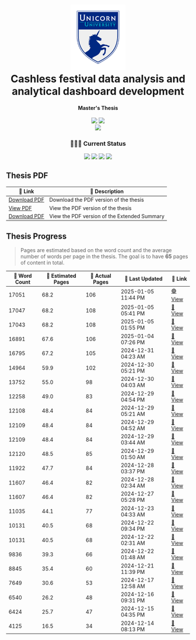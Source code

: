 <h1 align="center">
  <br>
  <img src="./figures/uu-icon.png" alt="Unicorn University" width="150"/>
  <br>
  Cashless festival data analysis and analytical dashboard development
  <br>
</h1>

<h4 align="center">Master's Thesis</h4>

<p align="center">
    <img src="https://img.shields.io/badge/University-Unicorn%20University-darkblue" />
    <img src="https://img.shields.io/badge/Supervisor-Mgr._Václav_Alt,_Ph.D.-white" />
    <br/>
    <img src="https://img.shields.io/badge/Field-Software_Engineering_and_Big_Data-moccasin" />
</p>

<h3 align="center">👨🏻‍🔬 Current Status</h3>
<p align="center">
  <img src="https://img.shields.io/badge/Research-100%25-brightgreen" />
  <img src="https://img.shields.io/badge/Development-100%25-brightgreen" />
  <img src="https://img.shields.io/badge/Thesis-100.0%25-brightgreen" />
  <img src="https://img.shields.io/badge/Revisions-100%25-brightgreen" />
</p>

## Thesis PDF

<table align="center">
    <thead>
        <tr>
            <th>🔗 Link</th>
            <th>📄 Description</th>
        </tr>
    </thead>
    <tbody>
        <tr>
            <td><a href="https://raw.githubusercontent.com/filipditrich/master-thesis/main/thesis/dist/main.pdf">Download PDF</a></td>
            <td>Download the PDF version of the thesis</td>
        </tr>
        <tr>
            <td><a href="https://docs.google.com/viewer?url=https://raw.githubusercontent.com/filipditrich/master-thesis/main/thesis/dist/main.pdf">View PDF</a></td>
            <td>View the PDF version of the thesis</td>
        </tr>
        <tr>
            <td><a href="https://raw.githubusercontent.com/filipditrich/master-thesis/main/extended-summary/dist/extended-summary.pdf">Download PDF</a></td>
            <td>View the PDF version of the Extended Summary</td>
        </tr>
    </tbody>
</table>

## Thesis Progress

> Pages are estimated based on the word count and the average number of words per page in the thesis.
> The goal is to have **65** pages of content in total.

<table align="center">
    <thead>
        <tr>
            <th>💬 Word Count</th>
            <th>📄 Estimated Pages</th>
            <th>📔 Actual Pages </th>
            <th>📆 Last Updated</th>
            <th>🔗 Link</th>
        </tr>
    </thead>
    <!-- progress-table-start -->
    <tbody>
        <tr>
            <td>17051</td>
            <td>68.2</td>
            <td>106</td>
            <td>2025-01-05 11:44 PM</td>
            <td><a href="https://raw.githubusercontent.com/filipditrich/master-thesis/main/thesis/dist/main.pdf" target="_blank">🟢 View</a></td>
        </tr>
        <tr>
            <td>17047</td>
            <td>68.2</td>
            <td>108</td>
            <td>2025-01-05 05:41 PM</td>
            <td><a href="https://raw.githubusercontent.com/filipditrich/master-thesis/29f0e0432e647ee8e241604324fb9f89782b1458/thesis/dist/main.pdf" target="_blank">👀 View</a></td>
        </tr>
        <tr>
            <td>17043</td>
            <td>68.2</td>
            <td>108</td>
            <td>2025-01-05 01:55 PM</td>
            <td><a href="https://raw.githubusercontent.com/filipditrich/master-thesis/728fe38b0ced2b04f65a99fbd5a3c30605bcfd77/thesis/dist/main.pdf" target="_blank">👀 View</a></td>
        </tr>
        <tr>
            <td>16891</td>
            <td>67.6</td>
            <td>106</td>
            <td>2025-01-04 07:26 PM</td>
            <td><a href="https://raw.githubusercontent.com/filipditrich/master-thesis/2318934d69c030fbbdb91c1696e23856141f0bf5/thesis/dist/main.pdf" target="_blank">👀 View</a></td>
        </tr>
        <tr>
            <td>16795</td>
            <td>67.2</td>
            <td>105</td>
            <td>2024-12-31 04:23 AM</td>
            <td><a href="https://raw.githubusercontent.com/filipditrich/master-thesis/9c3051f0d0c026a176c5c988067f8e4b87432d92/thesis/dist/main.pdf" target="_blank">👀 View</a></td>
        </tr>
        <tr>
            <td>14964</td>
            <td>59.9</td>
            <td>102</td>
            <td>2024-12-30 05:21 PM</td>
            <td><a href="https://raw.githubusercontent.com/filipditrich/master-thesis/706e48d80c4f107162227d84359666e1494efc13/thesis/dist/main.pdf" target="_blank">👀 View</a></td>
        </tr>
        <tr>
            <td>13752</td>
            <td>55.0</td>
            <td>98</td>
            <td>2024-12-30 04:03 AM</td>
            <td><a href="https://raw.githubusercontent.com/filipditrich/master-thesis/bd159447ae6a81574f67239e14f92ef067613778/thesis/dist/main.pdf" target="_blank">👀 View</a></td>
        </tr>
        <tr>
            <td>12258</td>
            <td>49.0</td>
            <td>83</td>
            <td>2024-12-29 04:54 PM</td>
            <td><a href="https://raw.githubusercontent.com/filipditrich/master-thesis/e829aaf00f81a7131d85716d65749b15bdb79e26/thesis/dist/main.pdf" target="_blank">👀 View</a></td>
        </tr>
        <tr>
            <td>12108</td>
            <td>48.4</td>
            <td>84</td>
            <td>2024-12-29 05:21 AM</td>
            <td><a href="https://raw.githubusercontent.com/filipditrich/master-thesis/5402b21713a7d8948a7c8c3ef4a7fefe27261164/thesis/dist/main.pdf" target="_blank">👀 View</a></td>
        </tr>
        <tr>
            <td>12109</td>
            <td>48.4</td>
            <td>84</td>
            <td>2024-12-29 04:52 AM</td>
            <td><a href="https://raw.githubusercontent.com/filipditrich/master-thesis/48e767f79a4844c0ba7f1b1a96a95a2695fb8376/thesis/dist/main.pdf" target="_blank">👀 View</a></td>
        </tr>
        <tr>
            <td>12109</td>
            <td>48.4</td>
            <td>84</td>
            <td>2024-12-29 03:44 AM</td>
            <td><a href="https://raw.githubusercontent.com/filipditrich/master-thesis/662069ddb4da5fd27962b38cd019d606447309b5/thesis/dist/main.pdf" target="_blank">👀 View</a></td>
        </tr>
        <tr>
            <td>12120</td>
            <td>48.5</td>
            <td>85</td>
            <td>2024-12-29 01:50 AM</td>
            <td><a href="https://raw.githubusercontent.com/filipditrich/master-thesis/e3943c5055cb3011cf9163a9bb040b1b91b6bf2e/thesis/dist/main.pdf" target="_blank">👀 View</a></td>
        </tr>
        <tr>
            <td>11922</td>
            <td>47.7</td>
            <td>84</td>
            <td>2024-12-28 03:37 PM</td>
            <td><a href="https://raw.githubusercontent.com/filipditrich/master-thesis/575ab60a0099a26482c3ea02d5036c144da03688/thesis/dist/main.pdf" target="_blank">👀 View</a></td>
        </tr>
        <tr>
            <td>11607</td>
            <td>46.4</td>
            <td>82</td>
            <td>2024-12-28 02:34 AM</td>
            <td><a href="https://raw.githubusercontent.com/filipditrich/master-thesis/dbfea92522ab6f6ec77471e9771d4a2b485a6349/thesis/dist/main.pdf" target="_blank">👀 View</a></td>
        </tr>
        <tr>
            <td>11607</td>
            <td>46.4</td>
            <td>82</td>
            <td>2024-12-27 05:28 PM</td>
            <td><a href="https://raw.githubusercontent.com/filipditrich/master-thesis/9b9616e18f243fa0ca1891a7d6575161af986a57/thesis/dist/main.pdf" target="_blank">👀 View</a></td>
        </tr>
        <tr>
            <td>11035</td>
            <td>44.1</td>
            <td>77</td>
            <td>2024-12-23 04:33 AM</td>
            <td><a href="https://raw.githubusercontent.com/filipditrich/master-thesis/66657b3fe0aff6fc683fad664d03fadab10a99bc/thesis/dist/main.pdf" target="_blank">👀 View</a></td>
        </tr>
        <tr>
            <td>10131</td>
            <td>40.5</td>
            <td>68</td>
            <td>2024-12-22 09:34 PM</td>
            <td><a href="https://raw.githubusercontent.com/filipditrich/master-thesis/dfe33be6f3102405404087461ada5a76531f889f/thesis/dist/main.pdf" target="_blank">👀 View</a></td>
        </tr>
        <tr>
            <td>10131</td>
            <td>40.5</td>
            <td>68</td>
            <td>2024-12-22 02:31 AM</td>
            <td><a href="https://raw.githubusercontent.com/filipditrich/master-thesis/654103079255aff09cf6c20bca51be7ba8f077a4/thesis/dist/main.pdf" target="_blank">👀 View</a></td>
        </tr>
        <tr>
            <td>9836</td>
            <td>39.3</td>
            <td>66</td>
            <td>2024-12-22 01:48 AM</td>
            <td><a href="https://raw.githubusercontent.com/filipditrich/master-thesis/9d41ab4b5019650c15187dba6b915e4c1772be9c/thesis/dist/main.pdf" target="_blank">👀 View</a></td>
        </tr>
        <tr>
            <td>8845</td>
            <td>35.4</td>
            <td>60</td>
            <td>2024-12-21 11:39 PM</td>
            <td><a href="https://raw.githubusercontent.com/filipditrich/master-thesis/9376d5fa331bdef1362fbb82d03c5b4d8d2d62da/thesis/dist/main.pdf" target="_blank">👀 View</a></td>
        </tr>
        <tr>
            <td>7649</td>
            <td>30.6</td>
            <td>53</td>
            <td>2024-12-17 12:58 AM</td>
            <td><a href="https://raw.githubusercontent.com/filipditrich/master-thesis/b230e391e255456d21f88d486a7d0c4c84dde77a/thesis/dist/main.pdf" target="_blank">👀 View</a></td>
        </tr>
        <tr>
            <td>6540</td>
            <td>26.2</td>
            <td>48</td>
            <td>2024-12-16 09:31 PM</td>
            <td><a href="https://raw.githubusercontent.com/filipditrich/master-thesis/0406a8461eff54572a51bb6dfa8e0b694e88cd65/thesis/dist/main.pdf" target="_blank">👀 View</a></td>
        </tr>
        <tr>
            <td>6424</td>
            <td>25.7</td>
            <td>47</td>
            <td>2024-12-15 04:35 PM</td>
            <td><a href="https://raw.githubusercontent.com/filipditrich/master-thesis/8ea4d9a0b44cc0f5d0fcedc1d0c48d778ccc9924/thesis/dist/main.pdf" target="_blank">👀 View</a></td>
        </tr>
        <tr>
            <td>4125</td>
            <td>16.5</td>
            <td>34</td>
            <td>2024-12-14 08:13 PM</td>
            <td><a href="https://raw.githubusercontent.com/filipditrich/master-thesis/bf40e19b7f6470445da549bb3704caf7fd66db40/thesis/dist/main.pdf" target="_blank">👀 View</a></td>
        </tr>
    </tbody>
    <!-- progress-table-end -->
</table>